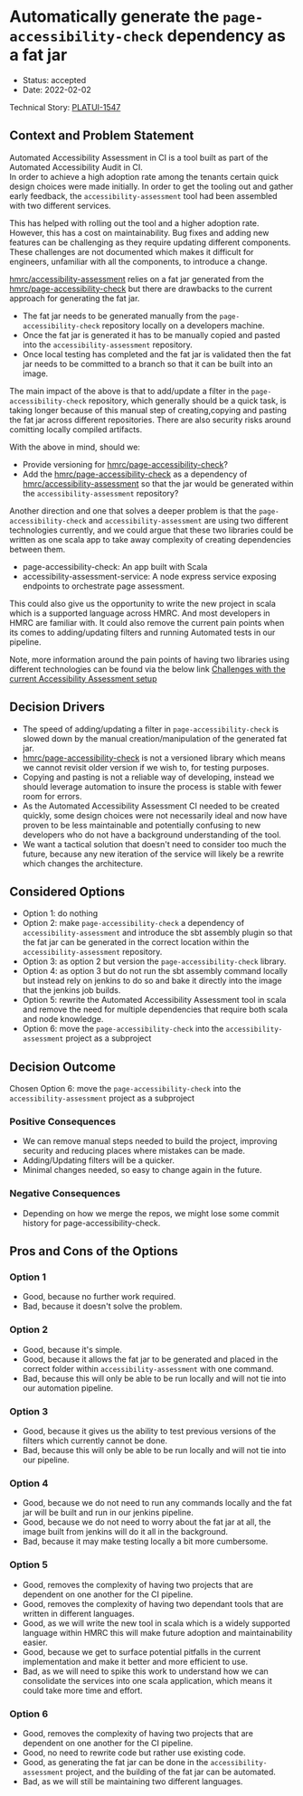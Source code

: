 # Automatically generate the `page-accessibility-check` dependency as a fat jar

-   Status: accepted
-   Date: 2022-02-02

Technical Story:
[PLATUI-1547](https://jira.tools.tax.service.gov.uk/browse/PLATUI-1547)

## Context and Problem Statement

Automated Accessibility Assessment in CI is a tool built as part of the
Automated Accessibility Audit in CI.  
In order to achieve a high adoption rate among the tenants certain quick design
choices were made initially. In order to get the tooling out and gather early
feedback, the `accessibility-assessment` tool had been assembled with two
different services.

This has helped with rolling out the tool and a higher adoption rate. However,
this has a cost on maintainability. Bug fixes and adding new features can be
challenging as they require updating different components. These challenges are
not documented which makes it difficult for engineers, unfamiliar with all the
components, to introduce a change.

[hmrc/accessibility-assessment](https://github.com/hmrc/accessibility-assessment)
relies on a fat jar generated from the
[hmrc/page-accessibility-check](https://github.com/hmrc/page-accessibility-check)
but there are drawbacks to the current approach for generating the fat jar.

-   The fat jar needs to be generated manually from the
    `page-accessibility-check` repository locally on a developers machine.
-   Once the fat jar is generated it has to be manually copied and pasted into
    the `accessibility-assessment` repository.
-   Once local testing has completed and the fat jar is validated then the fat
    jar needs to be committed to a branch so that it can be built into an image.

The main impact of the above is that to add/update a filter in the
`page-accessibility-check` repository, which generally should be a quick task,
is taking longer because of this manual step of creating,copying and pasting the
fat jar across different repositories. There are also security risks around
comitting locally compiled artifacts.

With the above in mind, should we:

-   Provide versioning for
    [hmrc/page-accessibility-check](https://github.com/hmrc/page-accessibility-check)?
-   Add the
    [hmrc/page-accessibility-check](https://github.com/hmrc/page-accessibility-check)
    as a dependency of
    [hmrc/accessibility-assessment](https://github.com/hmrc/accessibility-assessment)
    so that the jar would be generated within the `accessibility-assessment`
    repository?

Another direction and one that solves a deeper problem is that the
`page-accessibility-check` and `accessibility-assessment` are using two
different technologies currently, and we could argue that these two libraries
could be written as one scala app to take away complexity of creating
dependencies between them.

-   page-accessibility-check: An app built with Scala
-   accessibility-assessment-service: A node express service exposing endpoints
    to orchestrate page assessment.

This could also give us the opportunity to write the new project in scala which
is a supported language across HMRC. And most developers in HMRC are familiar
with. It could also remove the current pain points when its comes to
adding/updating filters and running Automated tests in our pipeline.

Note, more information around the pain points of having two libraries using
different technologies can be found via the below link
[Challenges with the current Accessibility Assessment setup](https://confluence.tools.tax.service.gov.uk/display/PT/Challenges+with+the+current+Accessibility+Assessment+setup)

## Decision Drivers

-   The speed of adding/updating a filter in `page-accessibility-check` is
    slowed down by the manual creation/manipulation of the generated fat jar.
-   [hmrc/page-accessibility-check](https://github.com/hmrc/page-accessibility-check)
    is not a versioned library which means we cannot revisit older version if we
    wish to, for testing purposes.
-   Copying and pasting is not a reliable way of developing, instead we should
    leverage automation to insure the process is stable with fewer room for
    errors.
-   As the Automated Accessibility Assessment CI needed to be created quickly,
    some design choices were not necessarily ideal and now have proven to be
    less maintainable and potentially confusing to new developers who do not
    have a background understanding of the tool.
-   We want a tactical solution that doesn't need to consider too much the
    future, because any new iteration of the service will likely be a rewrite
    which changes the architecture.

## Considered Options

-   Option 1: do nothing
-   Option 2: make `page-accessibility-check` a dependency of
    `accessibility-assessment` and introduce the sbt assembly plugin so that the
    fat jar can be generated in the correct location within the
    `accessibility-assessment` repository.
-   Option 3: as option 2 but version the `page-accessibility-check` library.
-   Option 4: as option 3 but do not run the sbt assembly command locally but
    instead rely on jenkins to do so and bake it directly into the image that
    the jenkins job builds.
-   Option 5: rewrite the Automated Accessibility Assessment tool in scala and
    remove the need for multiple dependencies that require both scala and node
    knowledge.
-   Option 6: move the `page-accessibility-check` into the
    `accessibility-assessment` project as a subproject

## Decision Outcome

Chosen Option 6: move the `page-accessibility-check` into the
`accessibility-assessment` project as a subproject

### Positive Consequences

-   We can remove manual steps needed to build the project, improving security
    and reducing places where mistakes can be made.
-   Adding/Updating filters will be a quicker.
-   Minimal changes needed, so easy to change again in the future.

### Negative Consequences

-   Depending on how we merge the repos, we might lose some commit history for
    page-accessibility-check.

## Pros and Cons of the Options

### Option 1

-   Good, because no further work required.
-   Bad, because it doesn't solve the problem.

### Option 2

-   Good, because it's simple.
-   Good, because it allows the fat jar to be generated and placed in the
    correct folder within `accessibility-assessment` with one command.
-   Bad, because this will only be able to be run locally and will not tie into
    our automation pipeline.

### Option 3

-   Good, because it gives us the ability to test previous versions of the
    filters which currently cannot be done.
-   Bad, because this will only be able to be run locally and will not tie into
    our pipeline.

### Option 4

-   Good, because we do not need to run any commands locally and the fat jar
    will be built and run in our jenkins pipeline.
-   Good, because we do not need to worry about the fat jar at all, the image
    built from jenkins will do it all in the background.
-   Bad, because it may make testing locally a bit more cumbersome.

### Option 5

-   Good, removes the complexity of having two projects that are dependent on
    one another for the CI pipeline.
-   Good, removes the complexity of having two dependant tools that are written
    in different languages.
-   Good, as we will write the new tool in scala which is a widely supported
    language within HMRC this will make future adoption and maintainability
    easier.
-   Good, because we get to surface potential pitfalls in the current
    implementation and make it better and more efficient to use.
-   Bad, as we will need to spike this work to understand how we can consolidate
    the services into one scala application, which means it could take more time
    and effort.

### Option 6

-   Good, removes the complexity of having two projects that are dependent on
    one another for the CI pipeline.
-   Good, no need to rewrite code but rather use existing code.
-   Good, as generating the fat jar can be done in the
    `accessibility-assessment` project, and the building of the fat jar can be
    automated.
-   Bad, as we will still be maintaining two different languages.
